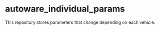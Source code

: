 # autoware_individual_params

This repository stores parameters that change depending on each vehicle.
